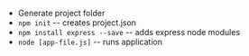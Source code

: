 - Generate project folder
- ```npm init```
-- creates project.json
- ```npm install express --save```
-- adds express node modules
- ```node [app-file.js]```
-- runs application
